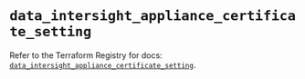 # `data_intersight_appliance_certificate_setting`

Refer to the Terraform Registry for docs: [`data_intersight_appliance_certificate_setting`](https://registry.terraform.io/providers/ciscodevnet/intersight/1.0.71/docs/data-sources/appliance_certificate_setting).
